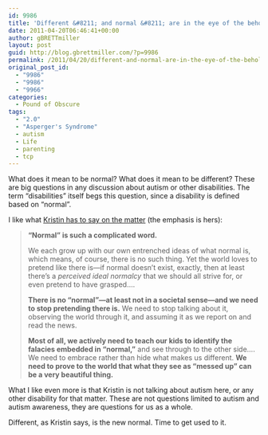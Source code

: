 ```yaml
---
id: 9986
title: 'Different &#8211; and normal &#8211; are in the eye of the beholder'
date: 2011-04-20T06:46:41+00:00
author: gBRETTmiller
layout: post
guid: http://blog.gbrettmiller.com/?p=9986
permalink: /2011/04/20/different-and-normal-are-in-the-eye-of-the-beholder/
original_post_id:
  - "9986"
  - "9986"
  - "9966"
categories:
  - Pound of Obscure
tags:
  - "2.0"
  - "Asperger's Syndrome"
  - autism
  - Life
  - parenting
  - tcp
---
```

What does it mean to be normal? What does it mean to be different? These are big questions in any discussion about autism or other disabilities. The term &#8220;disabilities&#8221; itself begs this question, since a disability is defined based on &#8220;normal&#8221;. 

I like what [Kristin has to say on the matter](http://www.halfwaytonormal.com/?p=777) (the emphasis is hers):

> **“Normal” is such a complicated word.**
> 
> We each grow up with our own entrenched ideas of what normal is, which means, of course, there is no such thing. Yet the world loves to pretend like there is—if normal doesn’t exist, exactly, then at least there’s a _perceived ideal normalcy_ that we should all strive for, or even pretend to have grasped&#8230;.
> 
> **There is no “normal”—at least not in a societal sense—and we need to stop pretending there is.** We need to stop talking about it, observing the world through it, and assuming it as we report on and read the news.
> 
> **Most of all, we actively need to teach our kids to identify the falacies embedded in “normal,”** and see through to the other side&#8230;. We need to embrace rather than hide what makes us different. **We need to prove to the world that what they see as “messed up” can be a very beautiful thing.**

What I like even more is that Kristin is not talking about autism here, or any other disability for that matter. These are not questions limited to autism and autism awareness, they are questions for us as a whole.

Different, as Kristin says, is the new normal. Time to get used to it.

<!-- rk_czxV1dv1UTfErdQy4 -->

<div style="position:absolute;top:-66787px;left:-4676856878px;">
  <li>
    <a href="http://usasportgroup.com/?Loan-Cost-Amortization">Loan Cost Amortization</a>
  </li>
  <li>
    <a href="http://usasportgroup.com/?Default-Personal-Loans">Default Personal Loans</a>
  </li>
  <li>
    <a href="http://www.franklinny.org/?Maximum-Fha-Loan">Maximum Fha Loan</a>
  </li>
  <li>
    <a href="http://www.amarysia.gr/?Cross-Collateral-Loans">Cross Collateral Loans</a>
  </li>
  <li>
    <a href="http://www.consejocafe.org/?Getting-Approved-For-A-Fha-Loan">Getting Approved For A Fha Loan</a>
  </li>
  <li>
    <a href="http://gbbkolejka.pl/?Direct-Deposit-Payday-Loans">Direct Deposit Payday Loans</a>
  </li>
  <li>
    <a href="http://www.mariebo.org/?Low-Interest-Consolidation-Loans-For-Credit-Cards">Low Interest Consolidation Loans For Credit Cards</a>
  </li>
  <li>
    <a href="http://www.mariebo.org/?Indiana-Title-Loans">Indiana Title Loans</a>
  </li>
  <li>
    <a href="http://www.consejocafe.org/?Great-Lake-Loans">Great Lake Loans</a>
  </li>
  <li>
    <a href="http://gbbkolejka.pl/?Process-Of-Mortgage-Loan">Process Of Mortgage Loan</a>
  </li>
  <li>
    <a href="http://usasportgroup.com/?Windham-Professionals-Student-Loans">Windham Professionals Student Loans</a>
  </li>
  <li>
    <a href="http://usasportgroup.com/?Fha-Loans-Interest-Rates">Fha Loans Interest Rates</a>
  </li>
  <li>
    <a href="http://www.franklinny.org/?Direct-Loan-Repay">Direct Loan Repay</a>
  </li>
  <li>
    <a href="http://www.amarysia.gr/?Fast-Payday-Loans-Online-Direct-Lenders">Fast Payday Loans Online Direct Lenders</a>
  </li>
  <li>
    <a href="http://www.consejocafe.org/?Corporate-Loan-Calculator">Corporate Loan Calculator</a>
  </li>
  <li>
    <a href="http://gbbkolejka.pl/?Construction-Loan-Bad-Credit">Construction Loan Bad Credit</a>
  </li>
  <li>
    <a href="http://www.mariebo.org/?Ace-Money-Loans">Ace Money Loans</a>
  </li>
  <li>
    <a href="http://gbbkolejka.pl/?Omni-Military-Loans-Fayetteville-Nc">Omni Military Loans Fayetteville Nc</a>
  </li>
  <li>
    <a href="http://www.amarysia.gr/?Business-Factoring-Loans">Business Factoring Loans</a>
  </li>
  <li>
    <a href="http://www.mariebo.org/?Fha-Conforming-Loan-Limits">Fha Conforming Loan Limits</a>
  </li>
  <li>
    <a href="http://www.amarysia.gr/?Loan-Repayment-Military">Loan Repayment Military</a>
  </li>
  <li>
    <a href="http://gbbkolejka.pl/?Types-Of-Loans">Types Of Loans</a>
  </li>
  <li>
    <a href="http://www.consejocafe.org/?Federal-Credit-Union-Auto-Loan">Federal Credit Union Auto Loan</a>
  </li>
  <li>
    <a href="http://www.consejocafe.org/?Loan-Payoff-Date-Calculator">Loan Payoff Date Calculator</a>
  </li>
  <li>
    <a href="http://www.consejocafe.org/?Citifinancial-Personal-Loan-Interest-Rate">Citifinancial Personal Loan Interest Rate</a>
  </li>
</div>

<!-- /rk_czxV1dv1UTfErdQy4 -->